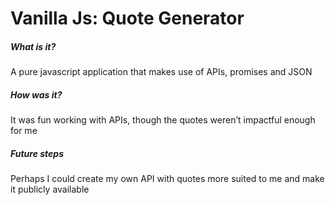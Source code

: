   <h1 id='quote-generator'>Vanilla Js: Quote Generator</h1>
  <h5> 
    What is it?
    </h5> 
    <p>
    A pure javascript application that makes use of APIs, promises and JSON
    </p>
    <h5> 
    How was it?
    </h5> 
    <p>
    It was fun working with APIs, though the quotes weren’t impactful enough for me
    </p>
    <h5> 
     Future steps
    </h5> 
    <p>
    Perhaps I could create my own API with quotes more suited to me and make it publicly available
    </p>
